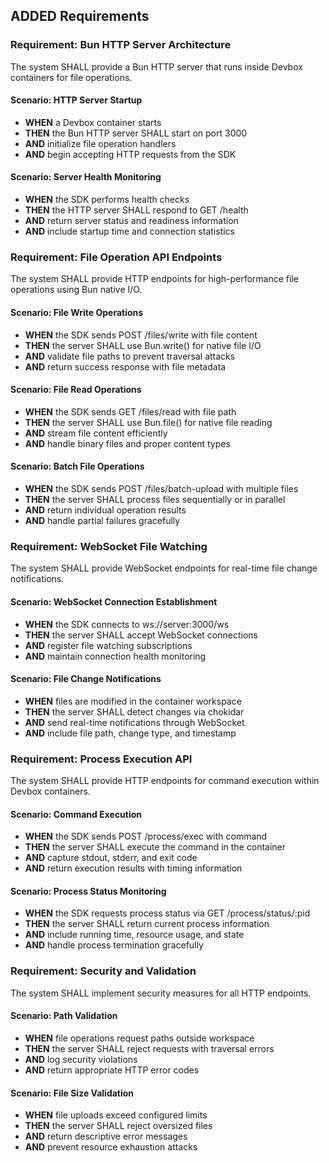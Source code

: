 ## ADDED Requirements

### Requirement: Bun HTTP Server Architecture
The system SHALL provide a Bun HTTP server that runs inside Devbox containers for file operations.

#### Scenario: HTTP Server Startup
- **WHEN** a Devbox container starts
- **THEN** the Bun HTTP server SHALL start on port 3000
- **AND** initialize file operation handlers
- **AND** begin accepting HTTP requests from the SDK

#### Scenario: Server Health Monitoring
- **WHEN** the SDK performs health checks
- **THEN** the HTTP server SHALL respond to GET /health
- **AND** return server status and readiness information
- **AND** include startup time and connection statistics

### Requirement: File Operation API Endpoints
The system SHALL provide HTTP endpoints for high-performance file operations using Bun native I/O.

#### Scenario: File Write Operations
- **WHEN** the SDK sends POST /files/write with file content
- **THEN** the server SHALL use Bun.write() for native file I/O
- **AND** validate file paths to prevent traversal attacks
- **AND** return success response with file metadata

#### Scenario: File Read Operations
- **WHEN** the SDK sends GET /files/read with file path
- **THEN** the server SHALL use Bun.file() for native file reading
- **AND** stream file content efficiently
- **AND** handle binary files and proper content types

#### Scenario: Batch File Operations
- **WHEN** the SDK sends POST /files/batch-upload with multiple files
- **THEN** the server SHALL process files sequentially or in parallel
- **AND** return individual operation results
- **AND** handle partial failures gracefully

### Requirement: WebSocket File Watching
The system SHALL provide WebSocket endpoints for real-time file change notifications.

#### Scenario: WebSocket Connection Establishment
- **WHEN** the SDK connects to ws://server:3000/ws
- **THEN** the server SHALL accept WebSocket connections
- **AND** register file watching subscriptions
- **AND** maintain connection health monitoring

#### Scenario: File Change Notifications
- **WHEN** files are modified in the container workspace
- **THEN** the server SHALL detect changes via chokidar
- **AND** send real-time notifications through WebSocket
- **AND** include file path, change type, and timestamp

### Requirement: Process Execution API
The system SHALL provide HTTP endpoints for command execution within Devbox containers.

#### Scenario: Command Execution
- **WHEN** the SDK sends POST /process/exec with command
- **THEN** the server SHALL execute the command in the container
- **AND** capture stdout, stderr, and exit code
- **AND** return execution results with timing information

#### Scenario: Process Status Monitoring
- **WHEN** the SDK requests process status via GET /process/status/:pid
- **THEN** the server SHALL return current process information
- **AND** include running time, resource usage, and state
- **AND** handle process termination gracefully

### Requirement: Security and Validation
The system SHALL implement security measures for all HTTP endpoints.

#### Scenario: Path Validation
- **WHEN** file operations request paths outside workspace
- **THEN** the server SHALL reject requests with traversal errors
- **AND** log security violations
- **AND** return appropriate HTTP error codes

#### Scenario: File Size Validation
- **WHEN** file uploads exceed configured limits
- **THEN** the server SHALL reject oversized files
- **AND** return descriptive error messages
- **AND** prevent resource exhaustion attacks